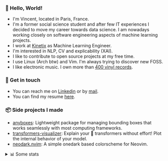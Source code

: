 ### 👋 Hello, World!

- I'm Vincent, located in Paris, France.
- I'm a former social science student and after few IT experiences I decided to move my career towards data science. I am nowadays working closely on software engineering aspects of machine learning projects.
- I work at [Kinetix](https://www.kinetix.tech/) as Machine Learning Engineer.
- I'm interested in NLP, CV and explicability (XAI).
- I like to contribute to open source projects at my free time.
- I use Linux (Arch btw) and Vim. I'm always trying to discover new FOSS.
- I like electronic music. I own more than [400 vinyl records](https://www.discogs.com/user/Voigt_Kampff/collection).

### 🔗 Get in touch

- You can reach me on [Linkedin](https://www.linkedin.com/in/vincent-duchauffour-3a9641155/) or by [mail](mailto:vincent.duchauffour@proton.me).
- You can find my resume [here](https://raw.githubusercontent.com/VDuchauffour/resume/main/resume.pdf).

### 📦 Side projects I made

- [anyboxes](https://github.com/VDuchauffour/anyboxes): Lightweight package for managing bounding boxes that works seamlessly with most computing frameworks.
- [transformers-visualizer](https://github.com/VDuchauffour/transformers-visualizer): Explain your 🤗 transformers without effort! Plot the internal behavior of your model. 
- [neodark.nvim](https://github.com/VDuchauffour/neodark.nvim): A simple onedark based colorscheme for Neovim.

<details><summary>📊 Some stats</summary>  
  
<p align="center">
  <img alt="VDuchauffour's github stats" src="https://github-readme-stats.vercel.app/api?username=VDuchauffour&include_all_commits=true&show_icons=true&theme=react"/>
  <br />
  <img alt="VDuchauffour's streak stats" src="https://streak-stats.demolab.com?user=VDuchauffour&theme=react"/>
  <br />
  <img alt="VDuchauffour's language stats" src="https://github-readme-stats.vercel.app/api/top-langs/?username=VDuchauffour&count_private=true&include_all_commits=true&show_icons=true&layout=compact&theme=react"/>
  <!--   <br />
  <img alt="VDuchauffour's Wakatime stats" src="https://github-readme-stats.vercel.app/api/wakatime?username=VDuchauffour&theme=react"/> -->
</p>

#### 🧭 Wakatime stats
<!--START_SECTION:waka-->
![Code Time](http://img.shields.io/badge/Code%20Time-723%20hrs%2033%20mins-blue)

![Lines of code](https://img.shields.io/badge/From%20Hello%20World%20I%27ve%20Written-213.3%20thousand%20lines%20of%20code-blue)

**🐱 My GitHub Data** 

> 📦 34.0 kB Used in GitHub's Storage 
 > 
> 🏆 1,887 Contributions in the Year 2023
 > 
> 🚫 Not Opted to Hire
 > 
> 📜 7 Public Repositories 
 > 
> 🔑 1 Private Repositories 
 > 
**I'm an Early 🐤** 

```text
🌞 Morning                309 commits         ██░░░░░░░░░░░░░░░░░░░░░░░   08.69 % 
🌆 Daytime                2173 commits        ███████████████░░░░░░░░░░   61.14 % 
🌃 Evening                890 commits         ██████░░░░░░░░░░░░░░░░░░░   25.04 % 
🌙 Night                  182 commits         █░░░░░░░░░░░░░░░░░░░░░░░░   05.12 % 
```
📅 **I'm Most Productive on Monday** 

```text
Monday                   751 commits         █████░░░░░░░░░░░░░░░░░░░░   21.13 % 
Tuesday                  685 commits         █████░░░░░░░░░░░░░░░░░░░░   19.27 % 
Wednesday                614 commits         ████░░░░░░░░░░░░░░░░░░░░░   17.28 % 
Thursday                 710 commits         █████░░░░░░░░░░░░░░░░░░░░   19.98 % 
Friday                   639 commits         ████░░░░░░░░░░░░░░░░░░░░░   17.98 % 
Saturday                 50 commits          ░░░░░░░░░░░░░░░░░░░░░░░░░   01.41 % 
Sunday                   105 commits         █░░░░░░░░░░░░░░░░░░░░░░░░   02.95 % 
```


📊 **This Week I Spent My Time On** 

```text
💬 Programming Languages: 
Bash                     35 mins             ███████████░░░░░░░░░░░░░░   43.50 % 
Other                    12 mins             ████░░░░░░░░░░░░░░░░░░░░░   14.79 % 
Text                     10 mins             ███░░░░░░░░░░░░░░░░░░░░░░   13.13 % 
confini                  7 mins              ██░░░░░░░░░░░░░░░░░░░░░░░   09.07 % 
Python                   5 mins              ██░░░░░░░░░░░░░░░░░░░░░░░   07.24 % 
```


 Last Updated on 14/06/2023 00:43:34 UTC
<!--END_SECTION:waka-->
</details>
